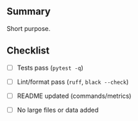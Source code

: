 ## Summary
Short purpose.

## Checklist
- [ ] Tests pass (`pytest -q`)
- [ ] Lint/format pass (`ruff`, `black --check`)
- [ ] README updated (commands/metrics)
- [ ] No large files or data added

